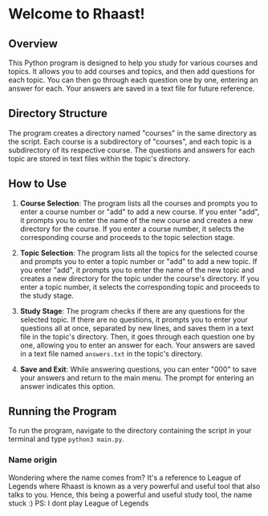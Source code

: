 # Welcome to Rhaast!

## Overview

This Python program is designed to help you study for various courses and topics. It allows you to add courses and topics, and then add questions for each topic. You can then go through each question one by one, entering an answer for each. Your answers are saved in a text file for future reference.

## Directory Structure

The program creates a directory named "courses" in the same directory as the script. Each course is a subdirectory of "courses", and each topic is a subdirectory of its respective course. The questions and answers for each topic are stored in text files within the topic's directory.

## How to Use

1. **Course Selection**: The program lists all the courses and prompts you to enter a course number or "add" to add a new course. If you enter "add", it prompts you to enter the name of the new course and creates a new directory for the course. If you enter a course number, it selects the corresponding course and proceeds to the topic selection stage.

2. **Topic Selection**: The program lists all the topics for the selected course and prompts you to enter a topic number or "add" to add a new topic. If you enter "add", it prompts you to enter the name of the new topic and creates a new directory for the topic under the course's directory. If you enter a topic number, it selects the corresponding topic and proceeds to the study stage.

3. **Study Stage**: The program checks if there are any questions for the selected topic. If there are no questions, it prompts you to enter your questions all at once, separated by new lines, and saves them in a text file in the topic's directory. Then, it goes through each question one by one, allowing you to enter an answer for each. Your answers are saved in a text file named `answers.txt` in the topic's directory.

4. **Save and Exit**: While answering questions, you can enter "000" to save your answers and return to the main menu. The prompt for entering an answer indicates this option.

## Running the Program

To run the program, navigate to the directory containing the script in your terminal and type `python3 main.py`.

### Name origin
Wondering where the name comes from? It's a reference to League of Legends where Rhaast is known as a very powerful and useful tool that also talks to you. Hence, this being a powerful and useful study tool, the name stuck :)
PS: I dont play League of Legends
